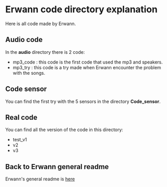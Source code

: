 
# Erwann code directory explanation

Here is all code made by Erwann.

## Audio code

In the **audio** directory there is 2 code:

- mp3_code : this code is the first code that used the mp3 and speakers.
- mp3_try : this code is a try made when Erwann encounter the problem with the songs.

## Code sensor

You can find the first try with the 5 sensors in the directory **Code_sensor**.

## Real code

You can find all the version of the code in this directory:

- test_v1
- v2
- v3

## Back to Erwann general readme

Erwann's general readme is [here](../Readme.md)